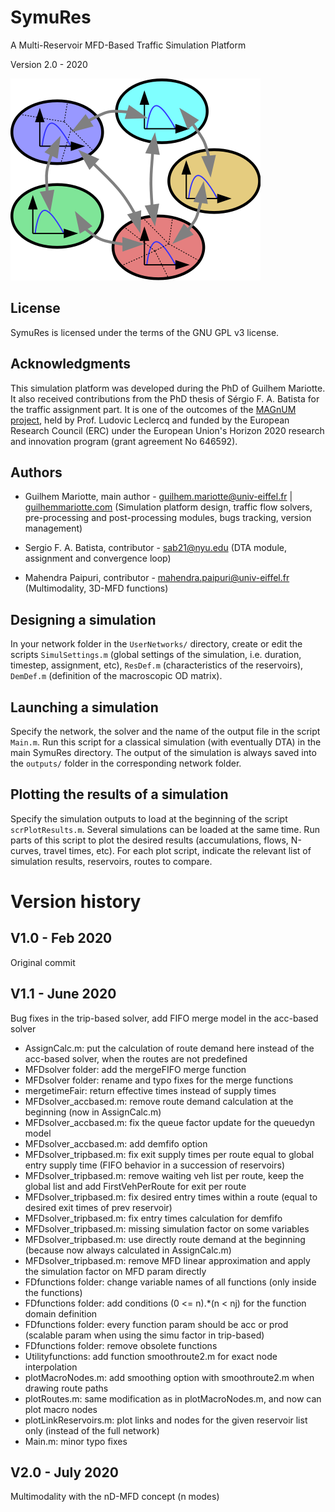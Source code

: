# SymuRes
A Multi-Reservoir MFD-Based Traffic Simulation Platform

Version 2.0 - 2020

![Image](img_symures.png "image")

License
-------
SymuRes is licensed under the terms of the GNU GPL v3 license.

Acknowledgments
---------------
This simulation platform was developed during the PhD of Guilhem Mariotte. It also received contributions from the PhD thesis of Sérgio F. A. Batista for the traffic assignment part. It is one of the outcomes of the [MAGnUM project](https://magnum-erc.weebly.com/), held by Prof. Ludovic Leclercq and funded by the European Research Council (ERC) under the European Union's Horizon 2020 research and innovation program (grant agreement No 646592).

Authors
-------
- Guilhem Mariotte, main author - guilhem.mariotte@univ-eiffel.fr | [guilhemmariotte.com](http://guilhemmariotte.com/en)
(Simulation platform design, traffic flow solvers, pre-processing and post-processing modules, bugs tracking, version management)

- Sergio F. A. Batista, contributor - sab21@nyu.edu
(DTA module, assignment and convergence loop)

- Mahendra Paipuri, contributor - mahendra.paipuri@univ-eiffel.fr
(Multimodality, 3D-MFD functions)

Designing a simulation
----------------------
In your network folder in the `UserNetworks/` directory, create or edit the scripts `SimulSettings.m` (global settings of the simulation, i.e. duration, timestep, assignment, etc), `ResDef.m` (characteristics of the reservoirs), `DemDef.m` (definition of the macroscopic OD matrix).

Launching a simulation
----------------------
Specify the network, the solver and the name of the output file in the script `Main.m`. Run this script for a classical simulation (with eventually DTA) in the main SymuRes directory. The output of the simulation is always saved into the `outputs/` folder in the corresponding network folder.

Plotting the results of a simulation
------------------------------------
Specify the simulation outputs to load at the beginning of the script `scrPlotResults.m`. Several simulations can be loaded at the same time. Run parts of this script to plot the desired results (accumulations, flows, N-curves, travel times, etc). For each plot script, indicate the relevant list of simulation results, reservoirs, routes to compare.


Version history
===============

V1.0 - Feb 2020
---------------
Original commit

V1.1 - June 2020
----------------
Bug fixes in the trip-based solver, add FIFO merge model in the acc-based solver

- AssignCalc.m: put the calculation of route demand here instead of the acc-based solver, when the routes are not predefined
- MFDsolver folder: add the mergeFIFO merge function
- MFDsolver folder: rename and typo fixes for the merge functions
- mergetimeFair: return effective times instead of supply times
- MFDsolver_accbased.m: remove route demand calculation at the beginning (now in AssignCalc.m)
- MFDsolver_accbased.m: fix the queue factor update for the queuedyn model
- MFDsolver_accbased.m: add demfifo option
- MFDsolver_tripbased.m: fix exit supply times per route equal to global entry supply time (FIFO behavior in a succession of reservoirs)
- MFDsolver_tripbased.m: remove waiting veh list per route, keep the global list and add FirstVehPerRoute for exit per route
- MFDsolver_tripbased.m: fix desired entry times within a route (equal to desired exit times of prev reservoir)
- MFDsolver_tripbased.m: fix entry times calculation for demfifo
- MFDsolver_tripbased.m: missing simulation factor on some variables
- MFDsolver_tripbased.m: use directly route demand at the beginning (because now always calculated in AssignCalc.m)
- MFDsolver_tripbased.m: remove MFD linear approximation and apply the simulation factor on MFD param directly
- FDfunctions folder: change variable names of all functions (only inside the functions)
- FDfunctions folder: add conditions (0 <= n).*(n < nj) for the function domain definition
- FDfunctions folder: every function param should be acc or prod (scalable param when using the simu factor in trip-based)
- FDfunctions folder: remove obsolete functions
- Utilityfunctions: add function smoothroute2.m for exact node interpolation
- plotMacroNodes.m: add smoothing option with smoothroute2.m when drawing route paths
- plotRoutes.m: same modification as in plotMacroNodes.m, and now can plot macro nodes
- plotLinkReservoirs.m: plot links and nodes for the given reservoir list only (instead of the full network)
- Main.m: minor typo fixes

V2.0 - July 2020
----------------
Multimodality with the nD-MFD concept (n modes)

